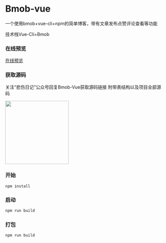 # Bmob-vue
一个使用bmob+vue-cli+npm的简单博客，带有文章发布点赞评论查看等功能

技术栈Vue-Cli+Bmob

### 在线预览
[在线预览](http://crazy.lovemysoul.vip/demo/aaa)


### 获取源码
关注“悲伤日记”公众号回复Bmob-Vue获取源码链接
附带表结构以及项目全部源码

<img width=200 src="http://crazy-x-lovemysoul-x-vip.img.abc188.com/images/beishang.png">

### 开始
``` javascrip
npm install
```

### 启动
``` javascript
npm run build
```

### 打包
``` javascrip
npm run build
```

